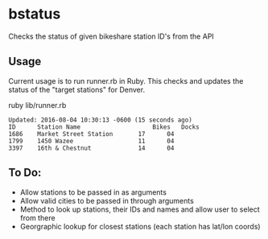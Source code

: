 # bstatus
Checks the status of given bikeshare station ID's from the API

## Usage

Current usage is to run runner.rb in Ruby. This checks and updates the status of the "target stations" for
Denver. 

ruby lib/runner.rb

>
```
Updated: 2016-08-04 10:30:13 -0600 (15 seconds ago)
ID   	Station Name			        Bikes	Docks
1686	Market Street Station    	17  	04
1799	1450 Wazee               	11  	04
3397	16th & Chestnut          	14  	04
```


## To Do:

* Allow stations to be passed in as arguments
* Allow valid cities to be passed in through arguments
* Method to look up stations, their IDs and names and allow user to select from there
* Georgraphic lookup for closest stations (each station has lat/lon coords)
